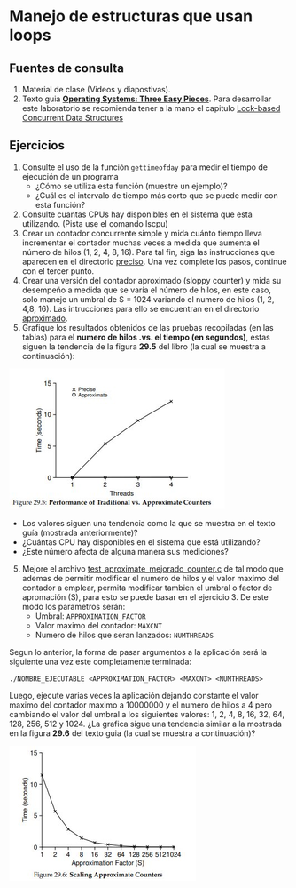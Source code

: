 # Manejo de estructuras que usan loops #

## Fuentes de consulta ##
1. Material de clase (Videos y diapostivas).
2. Texto guia [**Operating Systems: Three Easy Pieces**](http://pages.cs.wisc.edu/~remzi/OSTEP/). Para desarrollar este laboratorio se recomienda tener a la mano el capitulo [Lock-based Concurrent Data Structures](http://pages.cs.wisc.edu/~remzi/OSTEP/threads-locks-usage.pdf)

## Ejercicios ##

1. Consulte el uso de la función ```gettimeofday``` para medir el tiempo de ejecución de un programa
   * ¿Cómo se utiliza esta función (muestre un ejemplo)? 
   * ¿Cuál es el intervalo de tiempo más corto que se puede medir con esta función?
2. Consulte cuantas CPUs hay disponibles en el sistema que esta utilizando. (Pista use el comando lscpu)
2. Crear un contador concurrente simple y mida cuánto tiempo lleva incrementar el contador muchas veces a medida que aumenta el número de hilos (1, 2, 4, 8, 16). Para tal fin, siga las instrucciones que aparecen en el directorio  [preciso](./preciso). Una vez complete los pasos, continue con el tercer punto.
3. Crear una versión del contador aproximado (sloppy counter) y mida su desempeño a medida que se varía el número de hilos, en este caso, solo maneje un umbral de S = 1024 variando el numero  de hilos (1, 2, 4,8, 16). Las intrucciones para ello se encuentran en el directorio [aproximado](./aproximado).
4. Grafique los resultados obtenidos de las pruebas recopiladas (en las tablas) para el **numero de hilos .vs. el tiempo (en segundos)**, estas siguen la tendencia de la figura **29.5** del libro (la cual se muestra a continuación):

![fig_performance](fig_performance.jpg)

   * Los valores siguen una tendencia como la que se muestra en el texto guía (mostrada anteriormente)?
   * ¿Cuántas CPU hay disponibles en el sistema que está utilizando?  
   * ¿Este número afecta de alguna manera sus mediciones?

5. Mejore el archivo [test_aproximate_mejorado_counter.c](./aproximado_mejorado/test_aproximate_counter.c) de tal modo que ademas de permitir modificar el numero de hilos y el valor maximo del contador a emplear, permita modificar tambien el umbral o factor de apromación (S), para esto se puede basar en el ejercicio 3. De este modo los parametros serán:
   * Umbral: ```APPROXIMATION_FACTOR```
   * Valor maximo del contador: ```MAXCNT```
   * Numero de hilos que seran lanzados: ```NUMTHREADS```
   
Segun lo anterior, la forma de pasar argumentos a la aplicación será la siguiente una vez este completamente terminada:  

```
./NOMBRE_EJECUTABLE <APPROXIMATION_FACTOR> <MAXCNT> <NUMTHREADS>
```

Luego, ejecute varias veces la aplicación dejando constante el valor maximo del contador maximo a 10000000 y el numero de hilos a 4 pero cambiando el valor del umbral a los siguientes valores: 1, 2, 4, 8, 16, 32, 64, 128, 256, 512 y 1024. ¿La grafica sigue una tendencia similar a la mostrada en la figura **29.6** del texto guia (la cual se muestra a continuación)?

![fig_S](fig_S.jpg)